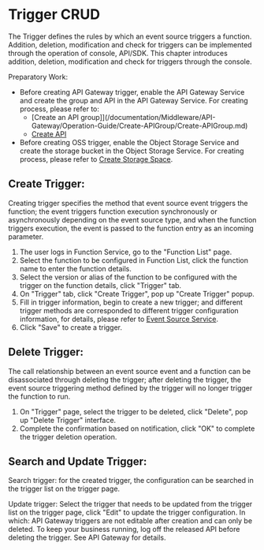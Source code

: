 # Trigger CRUD

The Trigger defines the rules by which an event source triggers a function. Addition, deletion, modification and check for triggers can be implemented through the operation of console, API/SDK. This chapter introduces addition, deletion, modification and check for triggers through the console.

Preparatory Work:

* Before creating API Gateway trigger, enable the API Gateway Service and create the group and API in the API Gateway Service. For creating process, please refer to:
   - [Create an API group]](/documentation/Middleware/API-Gateway/Operation-Guide/Create-APIGroup/Create-APIGroup.md)
   - [Create API](/documentation/Middleware/API-Gateway/Operation-Guide/Create-API/Create-API.md)
* Before creating OSS trigger, enable the Object Storage Service and create the storage bucket in the Object Storage Service. For creating process, please refer to [Create Storage Space](/documentation/Storage-and-CDN/Object-Storage-Service/Operation-Guide/Manage-Bucket/Create-Bucket-2.md).


 

## Create Trigger:

Creating trigger specifies the method that event source event triggers the function; the event triggers function execution synchronously or asynchronously depending on the event source type, and when the function triggers execution, the event is passed to the function entry as an incoming parameter.

1. The user logs in Function Service, go to the "Function List" page.
2. Select the function to be configured in Function List, click the function name to enter the function details.
3. Select the version or alias of the function to be configured with the trigger on the function details, click "Trigger" tab.
4. On "Trigger" tab, click "Create Trigger", pop up "Create Trigger" popup.
5. Fill in trigger information, begin to create a new trigger; and different trigger methods are corresponded to different trigger configuration information, for details, please refer to [Event Source Service](eventsourceservice/eventsource-service.md).
6. Click "Save" to create a trigger.

 

## Delete Trigger:

The call relationship between an event source event and a function can be disassociated through deleting the trigger; after deleting the trigger, the event source triggering method defined by the trigger will no longer trigger the function to run.

1. On "Trigger" page, select the trigger to be deleted, click "Delete", pop up "Delete Trigger" interface.
2. Complete the confirmation based on notification, click "OK" to complete the trigger deletion operation.

 

## Search and Update Trigger:

Search trigger: for the created trigger, the configuration can be searched in the trigger list on the trigger page.

Update trigger: Select the trigger that needs to be updated from the trigger list on the trigger page, click "Edit" to update the trigger configuration. In which: API Gateway triggers are not editable after creation and can only be deleted. To keep your business running, log off the released API before deleting the trigger. See API Gateway for details.

